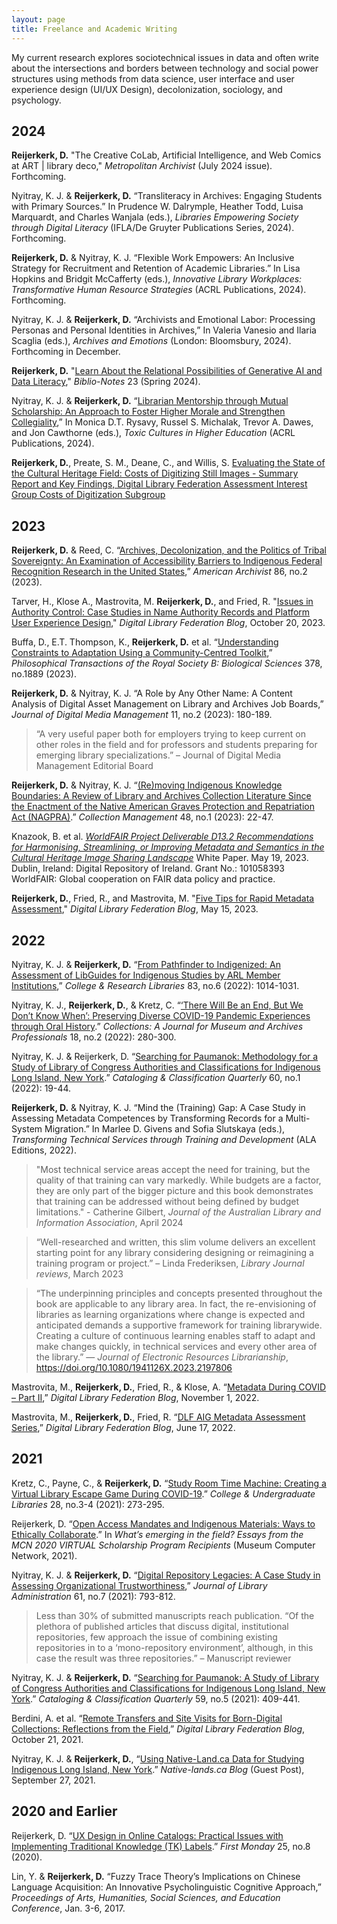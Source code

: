 ```yaml
---
layout: page
title: Freelance and Academic Writing
---
```

My current research explores sociotechnical issues in data and often write about the intersections and borders between technology and social power structures using methods from data science, user interface and user experience design (UI/UX Design), decolonization, sociology, and psychology. 

## 2024
**Reijerkerk, D.** "The Creative CoLab, Artificial Intelligence, and Web Comics at ART | library deco," _Metropolitan Archivist_ (July 2024 issue). Forthcoming.

Nyitray, K. J. & **Reijerkerk, D.** “Transliteracy in Archives: Engaging Students with Primary Sources.” In Prudence W. Dalrymple, Heather Todd, Luisa Marquardt, and Charles Wanjala (eds.), _Libraries Empowering Society through Digital Literacy_ (IFLA/De Gruyter Publications Series, 2024). Forthcoming.

**Reijerkerk, D.** & Nyitray, K. J. “Flexible Work Empowers: An Inclusive Strategy for Recruitment and Retention of Academic Libraries.” In Lisa Hopkins and Bridgit McCafferty (eds.), _Innovative Library Workplaces: Transformative Human Resource Strategies_ (ACRL Publications, 2024). Forthcoming.

Nyitray, K. J. & **Reijerkerk, D.** “Archivists and Emotional Labor: Processing Personas and Personal Identities in Archives,” In Valeria Vanesio and Ilaria Scaglia (eds.), _Archives and Emotions_ (London: Bloomsbury, 2024). Forthcoming in December.

**Reijerkerk, D.** "[Learn About the Relational Possibilities of Generative AI and Data Literacy](https://www.ala.org/sites/default/files/2024-05/Biblio-NotesSpring2024-1.pdf)," _Biblio-Notes_ 23 (Spring 2024).  

Nyitray, K. J. & **Reijerkerk, D.** “[Librarian Mentorship through Mutual Scholarship: An Approach to Foster Higher Morale and Strengthen Collegiality](https://zenodo.org/doi/10.5281/zenodo.11048164),” In Monica D.T. Rysavy, Russel S. Michalak, Trevor A. Dawes, and Jon Cawthorne (eds.), _Toxic Cultures in Higher Education_ (ACRL Publications, 2024). 

**Reijerkerk, D.**, Preate, S. M., Deane, C., and Willis, S. [Evaluating the State of the Cultural Heritage Field: Costs of Digitizing Still Images - Summary Report and Key Findings, Digital Library Federation Assessment Interest Group Costs of Digitization Subgroup](https://osf.io/2n7wc) 

## 2023
**Reijerkerk, D.** & Reed, C. “[Archives, Decolonization, and the Politics of Tribal Sovereignty: An Examination of Accessibility Barriers to Indigenous Federal Recognition Research in the United States](https://doi.org/10.17723/2327-9702-86.2.565),” _American Archivist_ 86, no.2 (2023).

Tarver, H., Klose A., Mastrovita, M. **Reijerkerk, D.**, and Fried, R. "[Issues in Authority Control: Case Studies in Name Authority Records and Platform User Experience Design](https://www.diglib.org/issues-in-authority-control-case-studies-in-name-authority-records-and-platform-user-experience-design/)," _Digital Library Federation Blog_, October 20, 2023.

Buffa, D., E.T. Thompson, K., **Reijerkerk, D.** et al. “[Understanding Constraints to Adaptation Using a Community-Centred Toolkit](https://doi.org/10.1098/rstb.2022.0391),” _Philosophical Transactions of the Royal Society B: Biological Sciences_ 378, no.1889 (2023).

**Reijerkerk, D.** & Nyitray, K. J. “A Role by Any Other Name: A Content Analysis of Digital Asset Management on Library and Archives Job Boards,” _Journal of Digital Media Management_ 11, no.2 (2023): 180-189.

>“A very useful paper both for employers trying to keep current on other roles in the field and for professors and students preparing for emerging library specializations.” – Journal of Digital Media Management Editorial Board

**Reijerkerk, D.** & Nyitray, K. J. “[(Re)moving Indigenous Knowledge Boundaries: A Review of  Library and Archives Collection Literature Since the Enactment of the Native American Graves Protection and Repatriation Act (NAGPRA)](https://doi.org/10.1080/01462679.2022.2033144 ).” _Collection Management_ 48, no.1 (2023): 22-47. 

Knazook, B. et al. [_WorldFAIR Project Deliverable D13.2 Recommendations for Harmonising, Streamlining, or Improving Metadata and Semantics in the Cultural Heritage Image Sharing Landscape_](https://doi.org/10.5281/zenodo.7897244) White Paper. May 19, 2023. Dublin, Ireland: Digital Repository of Ireland. Grant No.: 101058393 WorldFAIR: Global cooperation on FAIR data policy and practice. 

**Reijerkerk, D.**, Fried, R., and Mastrovita, M. "[Five Tips for Rapid Metadata Assessment](https://www.diglib.org/five-tips-for-rapid-metadata-assessment/)," _Digital Library Federation Blog_, May 15, 2023.

## 2022
Nyitray, K. J. & **Reijerkerk, D.** “[From Pathfinder to Indigenized: An Assessment of LibGuides for Indigenous Studies by ARL Member Institutions](https://doi.org/10.5860/crl.83.6.1014),” _College & Research Libraries_ 83, no.6 (2022): 1014-1031.

Nyitray, K. J., **Reijerkerk, D.**, & Kretz, C. “[‘There Will Be an End, But We Don’t Know When’: Preserving Diverse COVID-19 Pandemic Experiences through Oral History](https://doi.org/10.1177/15501906221079052).” _Collections: A Journal for Museum and Archives Professionals_ 18, no.2 (2022): 280-300. 

Nyitray, K. J. & Reijerkerk, D. “[Searching for Paumanok: Methodology for a Study of Library of Congress Authorities and Classifications for Indigenous Long Island, New York](https://doi.org/10.1080/01639374.2021.1989640).” _Cataloging & Classification Quarterly_ 60, no.1 (2022): 19-44.   

**Reijerkerk, D.** & Nyitray, K. J. “Mind the (Training) Gap: A Case Study in Assessing Metadata Competences by Transforming Records for a Multi-System Migration.” In Marlee D. Givens and Sofia Slutskaya (eds.), _Transforming Technical Services through Training and Development_ (ALA Editions, 2022). 

>"Most technical service areas accept the need for training, but the quality of that training can vary markedly. While budgets are a factor, they are only part of the bigger picture and this book demonstrates that training can be addressed without being defined by budget limitations." - Catherine Gilbert, _Journal of the Australian Library and Information Association_, April 2024

>“Well-researched and written, this slim volume delivers an excellent starting point for any library considering designing or reimagining a training program or project.” – Linda Frederiksen, _Library Journal reviews_, March 2023

>“The underpinning principles and concepts presented throughout the book are applicable to any library area. In fact, the re-envisioning of libraries as learning organizations where change is expected and anticipated demands a supportive framework for training librarywide. Creating a culture of continuous learning enables staff to adapt and make changes quickly, in technical services and every other area of the library.” — _Journal of Electronic Resources Librarianship_, https://doi.org/10.1080/1941126X.2023.2197806 

Mastrovita, M., **Reijerkerk, D.**, Fried, R., & Klose, A. “[Metadata During COVID – Part II](https://www.diglib.org/metadata-during-covid-part-ii/),” _Digital Library Federation Blog_, November 1, 2022.  

Mastrovita, M., **Reijerkerk, D.**, Fried, R. “[DLF AIG Metadata Assessment Series](https://www.diglib.org/dlf-aig-metadata-assessment-series/),” _Digital Library Federation Blog_, June 17, 2022. 

## 2021
Kretz, C., Payne, C., & **Reijerkerk, D.** “[Study Room Time Machine: Creating a Virtual Library Escape Game During COVID-19](https://doi.org/10.1080/10691316.2021.1975341).” _College & Undergraduate Libraries_ 28, no.3-4 (2021): 273-295. 

Reijerkerk, D. “[Open Access Mandates and Indigenous Materials: Ways to Ethically Collaborate](https://publications.mcn.edu/2020-scholars/).” In _What’s emerging in the field? Essays from the MCN 2020 VIRTUAL Scholarship Program Recipients_ (Museum Computer Network, 2021).

Nyitray, K. J. & **Reijerkerk, D.** “[Digital Repository Legacies: A Case Study in Assessing Organizational Trustworthiness](https://doi.org/10.1080/01930826.2021.1972729),” _Journal of Library Administration_ 61, no.7 (2021): 793-812. 

>Less than 30% of submitted manuscripts reach publication. “Of the plethora of published articles that discuss digital, institutional repositories, few approach the issue of combining existing repositories in to a ‘mono-repository environment’, although, in this case the result was three repositories.” – Manuscript reviewer

Nyitray, K. J. & **Reijerkerk, D.** “[Searching for Paumanok: A Study of Library of Congress Authorities and Classifications for Indigenous Long Island, New York](https://doi.org/10.1080/01639374.2021.1929627).” _Cataloging & Classification Quarterly_ 59, no.5 (2021): 409-441.  

Berdini, A. et al. “[Remote Transfers and Site Visits for Born-Digital Collections: Reflections from the Field](https://www.diglib.org/remote-transfers-and-site-visits-for-born-digital-collections-reflections-from-the-field/),” _Digital Library Federation Blog_, October 21, 2021. 

Nyitray, K. J. & **Reijerkerk, D.**, “[Using Native-Land.ca Data for Studying Indigenous Long Island, New York](https://native-land.ca/using-native-land-ca-data-for-studying-indigenous-long-island-new-york/).” _Native-lands.ca Blog_ (Guest Post), September 27, 2021. 

## 2020 and Earlier
Reijerkerk, D. “[UX Design in Online Catalogs: Practical Issues with Implementing Traditional Knowledge (TK) Labels](https://doi.org/10.5210/fm.v25i8.10406).” _First Monday_ 25, no.8 (2020).

Lin, Y. & **Reijerkerk, D.** “Fuzzy Trace Theory’s Implications on Chinese Language Acquisition: An Innovative Psycholinguistic Cognitive Approach,” _Proceedings of Arts, Humanities, Social Sciences, and Education Conference_, Jan. 3-6, 2017. 

